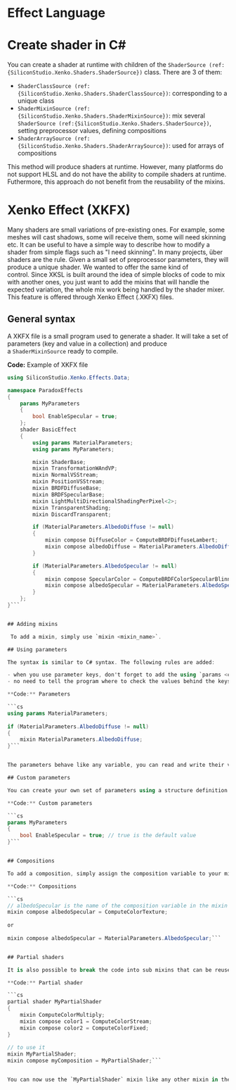 # Effect Language

# Create shader in C#

You can create a shader at runtime with children of the `ShaderSource (ref:{SiliconStudio.Xenko.Shaders.ShaderSource})` class. There are 3 of them:

- `ShaderClassSource (ref:{SiliconStudio.Xenko.Shaders.ShaderClassSource})`: corresponding to a unique class
- `ShaderMixinSource (ref:{SiliconStudio.Xenko.Shaders.ShaderMixinSource})`: mix several `ShaderSource (ref:{SiliconStudio.Xenko.Shaders.ShaderSource})`, setting preprocessor values, defining compositions
- `ShaderArraySource (ref:{SiliconStudio.Xenko.Shaders.ShaderArraySource})`: used for arrays of compositions

This method will produce shaders at runtime. However, many platforms do not support HLSL and do not have the ability to compile shaders at runtime. Futhermore, this approach do not benefit from the reusability of the mixins. 

# Xenko Effect (XKFX)

Many shaders are small variations of pre-existing ones. For example, some meshes will cast shadows, some will receive them, some will need skinning etc. It can be useful to have a simple way to describe how to modify a shader from simple flags such as "I need skinning". In many projects, über shaders are the rule. Given a small set of preprocessor parameters, they will produce a unique shader. We wanted to offer the same kind of control. Since XKSL is built around the idea of simple blocks of code to mix with another ones, you just want to add the mixins that will handle the expected variation, the whole mix work being handled by the shader mixer. This feature is offered through Xenko Effect (.XKFX) files.

## General syntax

A XKFX file is a small program used to generate a shader. It will take a set of parameters (key and value in a collection) and produce a `ShaderMixinSource` ready to compile.

**Code:** Example of XKFX file

```cs
using SiliconStudio.Xenko.Effects.Data;

namespace ParadoxEffects
{
	params MyParameters
	{
		bool EnableSpecular = true;
	};
	shader BasicEffect
	{
		using params MaterialParameters;
		using params MyParameters;

		mixin ShaderBase;
		mixin TransformationWAndVP;
		mixin NormalVSStream;
		mixin PositionVSStream;
		mixin BRDFDiffuseBase;
		mixin BRDFSpecularBase;
		mixin LightMultiDirectionalShadingPerPixel<2>;
		mixin TransparentShading;
		mixin DiscardTransparent;

		if (MaterialParameters.AlbedoDiffuse != null)
		{
			mixin compose DiffuseColor = ComputeBRDFDiffuseLambert;
			mixin compose albedoDiffuse = MaterialParameters.AlbedoDiffuse;
		}

		if (MaterialParameters.AlbedoSpecular != null)
		{
			mixin compose SpecularColor = ComputeBRDFColorSpecularBlinnPhong;
			mixin compose albedoSpecular = MaterialParameters.AlbedoSpecular;
		}
	};
}```


## Adding mixins

 To add a mixin, simply use `mixin <mixin_name>`.

## Using parameters

The syntax is similar to C# syntax. The following rules are added:

- when you use parameter keys, don't forget to add the using `params <class_name>`. Otherwise, keys will be treated as variables.
- no need to tell the program where to check the values behind the keys. Just use the key.

**Code:** Parameters

```cs
using params MaterialParameters;
 
if (MaterialParameters.AlbedoDiffuse != null)
{
	mixin MaterialParameters.AlbedoDiffuse;
}```


The parameters behave like any variable, you can read and write their value. They can be used to perform test, to set template values. Since some parameters store mixins, key can be used for compositions and inheritance too.

## Custom parameters

You can create your own set of parameters using a structure definition syntax. Even if they are defined in the XKFX file, don't forget the `using` statement when you want to use them.

**Code:** Custom parameters

```cs
params MyParameters
{
	bool EnableSpecular = true; // true is the default value
}```


## Compositions

To add a composition, simply assign the composition variable to your mixin. This is done with the following syntax.

**Code:** Compositions

```cs
// albedoSpecular is the name of the composition variable in the mixin
mixin compose albedoSpecular = ComputeColorTexture;
 
or
 
mixin compose albedoSpecular = MaterialParameters.AlbedoSpecular;```


## Partial shaders

It is also possible to break the code into sub mixins that can be reused elsewhere. This is done through the following syntax.

**Code:** Partial shader

```cs
partial shader MyPartialShader
{
	mixin ComputeColorMultiply;
	mixin compose color1 = ComputeColorStream;
	mixin compose color2 = ComputeColorFixed;
}
 
// to use it
mixin MyPartialShader;
mixin compose myComposition = MyPartialShader;```


You can now use the `MyPartialShader` mixin like any other mixin in the code.

